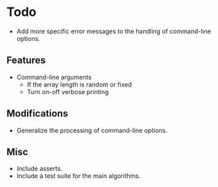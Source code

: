 # Todo

* Add more specific error messages to the handling of command-line options.

## Features

* Command-line arguments
  * If the array length is random or fixed
  * Turn on-off verbose printing

## Modifications

* Generalize the processing of command-line options.

## Misc

* Include asserts.
* Include a test suite for the main algorithms.